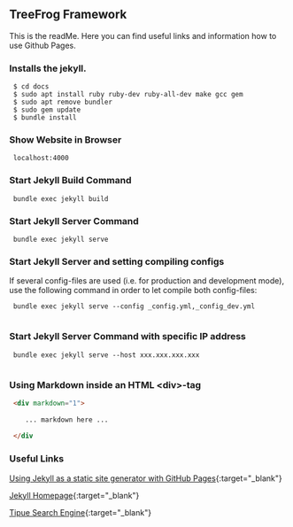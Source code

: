 ## TreeFrog Framework

This is the readMe. Here you can find useful links and information how to use Github Pages.

### Installs the jekyll.
```
 $ cd docs
 $ sudo apt install ruby ruby-dev ruby-all-dev make gcc gem
 $ sudo apt remove bundler
 $ sudo gem update
 $ bundle install
```

### Show Website in Browser

```
 localhost:4000
```

### Start Jekyll Build Command

```
 bundle exec jekyll build
```

### Start Jekyll Server Command

```
 bundle exec jekyll serve
```

### Start Jekyll Server and setting compiling configs

If several config-files are used (i.e. for production and development mode), use the following command in order to
let compile both config-files:

```
 bundle exec jekyll serve --config _config.yml,_config_dev.yml
 
```

### Start Jekyll Server Command with specific IP address

```
 bundle exec jekyll serve --host xxx.xxx.xxx.xxx
 
```

### Using Markdown inside an HTML \<div>-tag

```html
 <div markdown="1"> 
 
    ... markdown here ... 
    
 </div
```


### Useful Links

[Using Jekyll as a static site generator with GitHub Pages](https://help.github.com/articles/using-jekyll-as-a-static-site-generator-with-github-pages/){:target="_blank"}

[Jekyll Homepage](http://jekyllrb.com/){:target="_blank"}

[Tipue Search Engine](http://www.tipue.com/search/){:target="_blank"}

